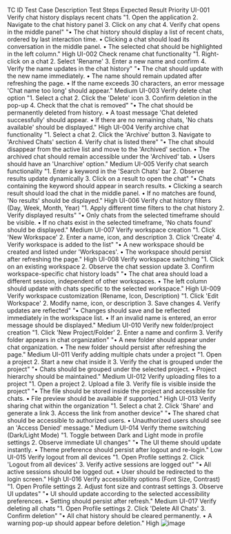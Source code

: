 TC ID	Test Case Description	Test Steps	Expected Result	Priority
UI-001	Verify chat history displays recent chats	"1. Open the application
2. Navigate to the chat history panel
3. Click on any chat
4. Verify chat opens in the middle panel"	"•  The chat history should display a list of recent chats, ordered by last interaction time.
•  Clicking a chat should load its conversation in the middle panel.
•  The selected chat should be highlighted in the left column."	High
UI-002	Check rename chat functionality	"1. Right-click on a chat
2. Select 'Rename'
3. Enter a new name and confirm
4. Verify the name updates in the chat history"	"•  The chat should update with the new name immediately.
•  The name should remain updated after refreshing the page.
•  If the name exceeds 30 characters, an error message 'Chat name too long' should appear."	Medium
UI-003	Verify delete chat option	"1. Select a chat
2. Click the 'Delete' icon
3. Confirm deletion in the pop-up
4. Check that the chat is removed"	"•  The chat should be permanently deleted from history.
•  A toast message 'Chat deleted successfully' should appear.
•  If there are no remaining chats, 'No chats available' should be displayed."	High
UI-004	Verify archive chat functionality	"1. Select a chat
2. Click the 'Archive' button
3. Navigate to 'Archived Chats' section
4. Verify chat is listed there"	"•  The chat should disappear from the active list and move to the 'Archived' section.
•  The archived chat should remain accessible under the 'Archived' tab.
•  Users should have an 'Unarchive' option."	Medium
UI-005	Verify chat search functionality	"1. Enter a keyword in the 'Search Chats' bar
2. Observe results update dynamically
3. Click on a result to open the chat"	"•  Chats containing the keyword should appear in search results.
•  Clicking a search result should load the chat in the middle panel.
•  If no matches are found, 'No results' should be displayed."	High
UI-006	Verify chat history filters (Day, Week, Month, Year)	"1. Apply different time filters to the chat history
2. Verify displayed results"	"•  Only chats from the selected timeframe should be visible.
•  If no chats exist in the selected timeframe, 'No chats found' should be displayed."	Medium
UI-007	Verify workspace creation	"1. Click 'New Workspace'
2. Enter a name, icon, and description
3. Click 'Create'
4. Verify workspace is added to the list"	"•  A new workspace should be created and listed under 'Workspaces'.
•  The workspace should persist after refreshing the page."	High
UI-008	Verify workspace switching	"1. Click on an existing workspace
2. Observe the chat session update
3. Confirm workspace-specific chat history loads"	"•  The chat area should load a different session, independent of other workspaces.
•  The left column should update with chats specific to the selected workspace."	High
UI-009	Verify workspace customization (Rename, Icon, Description)	"1. Click 'Edit Workspace'
2. Modify name, icon, or description
3. Save changes
4. Verify updates are reflected"	"•  Changes should save and be reflected immediately in the workspace list.
•  If an invalid name is entered, an error message should be displayed."	Medium
UI-010	Verify new folder/project creation	"1. Click 'New Project/Folder'
2. Enter a name and confirm
3. Verify folder appears in chat organization"	"•  A new folder should appear under chat organization.
•  The new folder should persist after refreshing the page."	Medium
UI-011	Verify adding multiple chats under a project	"1. Open a project
2. Start a new chat inside it
3. Verify the chat is grouped under the project"	"•  Chats should be grouped under the selected project.
•  Project hierarchy should be maintained."	Medium
UI-012	Verify uploading files to a project	"1. Open a project
2. Upload a file
3. Verify file is visible inside the project"	"•  The file should be stored inside the project and accessible for chats.
•  File preview should be available if supported."	High
UI-013	Verify sharing chat within the organization	"1. Select a chat
2. Click 'Share' and generate a link
3. Access the link from another device"	"•  The shared chat should be accessible to authorized users.
•  Unauthorized users should see an 'Access Denied' message."	Medium
UI-014	Verify theme switching (Dark/Light Mode)	"1. Toggle between Dark and Light mode in profile settings
2. Observe immediate UI changes"	"•  The UI theme should update instantly.
•  Theme preference should persist after logout and re-login."	Low
UI-015	Verify logout from all devices	"1. Open Profile settings
2. Click 'Logout from all devices'
3. Verify active sessions are logged out"	"•  All active sessions should be logged out.
•  User should be redirected to the login screen."	High
UI-016	Verify accessibility options (Font Size, Contrast)	"1. Open Profile settings
2. Adjust font size and contrast settings
3. Observe UI updates"	"•  UI should update according to the selected accessibility preferences.
•  Setting should persist after refresh."	Medium
UI-017	Verify deleting all chats	"1. Open Profile settings
2. Click 'Delete All Chats'
3. Confirm deletion"	"•  All chat history should be cleared permanently.
•  A warning pop-up should appear before deletion."	High
![image](https://github.com/user-attachments/assets/5c611978-744a-4fdb-a471-4fa07ab5f367)


